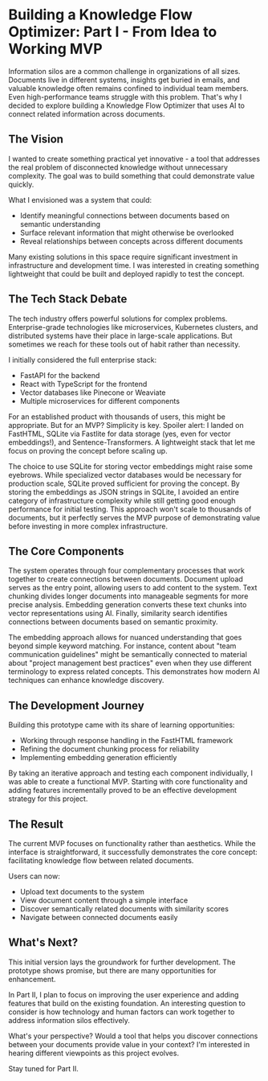 # Building a Knowledge Flow Optimizer: Part I - From Idea to Working MVP

Information silos are a common challenge in organizations of all sizes. Documents live in different systems, insights get buried in emails, and valuable knowledge often remains confined to individual team members. Even high-performance teams struggle with this problem. That's why I decided to explore building a Knowledge Flow Optimizer that uses AI to connect related information across documents.

## The Vision

I wanted to create something practical yet innovative - a tool that addresses the real problem of disconnected knowledge without unnecessary complexity. The goal was to build something that could demonstrate value quickly.

What I envisioned was a system that could:
* Identify meaningful connections between documents based on semantic understanding
* Surface relevant information that might otherwise be overlooked
* Reveal relationships between concepts across different documents

Many existing solutions in this space require significant investment in infrastructure and development time. I was interested in creating something lightweight that could be built and deployed rapidly to test the concept.

## The Tech Stack Debate

The tech industry offers powerful solutions for complex problems. Enterprise-grade technologies like microservices, Kubernetes clusters, and distributed systems have their place in large-scale applications. But sometimes we reach for these tools out of habit rather than necessity.

I initially considered the full enterprise stack:
* FastAPI for the backend
* React with TypeScript for the frontend
* Vector databases like Pinecone or Weaviate
* Multiple microservices for different components

For an established product with thousands of users, this might be appropriate. But for an MVP? Simplicity is key. Spoiler alert: I landed on FastHTML, SQLite via Fastlite for data storage (yes, even for vector embeddings!), and Sentence-Transformers. A lightweight stack that let me focus on proving the concept before scaling up.

The choice to use SQLite for storing vector embeddings might raise some eyebrows. While specialized vector databases would be necessary for production scale, SQLite proved sufficient for proving the concept. By storing the embeddings as JSON strings in SQLite, I avoided an entire category of infrastructure complexity while still getting good enough performance for initial testing. This approach won't scale to thousands of documents, but it perfectly serves the MVP purpose of demonstrating value before investing in more complex infrastructure.

## The Core Components

The system operates through four complementary processes that work together to create connections between documents. Document upload serves as the entry point, allowing users to add content to the system. Text chunking divides longer documents into manageable segments for more precise analysis. Embedding generation converts these text chunks into vector representations using AI. Finally, similarity search identifies connections between documents based on semantic proximity.

The embedding approach allows for nuanced understanding that goes beyond simple keyword matching. For instance, content about "team communication guidelines" might be semantically connected to material about "project management best practices" even when they use different terminology to express related concepts. This demonstrates how modern AI techniques can enhance knowledge discovery.

## The Development Journey

Building this prototype came with its share of learning opportunities:
* Working through response handling in the FastHTML framework
* Refining the document chunking process for reliability
* Implementing embedding generation efficiently

By taking an iterative approach and testing each component individually, I was able to create a functional MVP. Starting with core functionality and adding features incrementally proved to be an effective development strategy for this project.

## The Result

The current MVP focuses on functionality rather than aesthetics. While the interface is straightforward, it successfully demonstrates the core concept: facilitating knowledge flow between related documents.

Users can now:
* Upload text documents to the system
* View document content through a simple interface
* Discover semantically related documents with similarity scores
* Navigate between connected documents easily

## What's Next?

This initial version lays the groundwork for further development. The prototype shows promise, but there are many opportunities for enhancement.

In Part II, I plan to focus on improving the user experience and adding features that build on the existing foundation. An interesting question to consider is how technology and human factors can work together to address information silos effectively.

What's your perspective? Would a tool that helps you discover connections between your documents provide value in your context? I'm interested in hearing different viewpoints as this project evolves.

Stay tuned for Part II.
